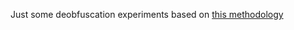 
Just some deobfuscation experiments based on [this methodology](https://steakenthusiast.github.io/2022/05/21/Deobfuscating-Javascript-via-AST-An-Introduction-to-Babel/#Conclusion-Additional-Resources)